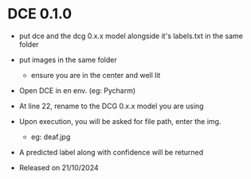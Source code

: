 # DCE 0.1.0

- put dce and the dcg 0.x.x model alongside it's labels.txt in the same folder
- put images in the same folder
  - ensure you are in the center and well lit
- Open DCE in en env. (eg: Pycharm)
- At line 22, rename to the DCG 0.x.x model you are using
- Upon execution, you will be asked for file path, enter the img.
  - eg: deaf.jpg
- A predicted label along with confidence will be returned

- Released on 21/10/2024
